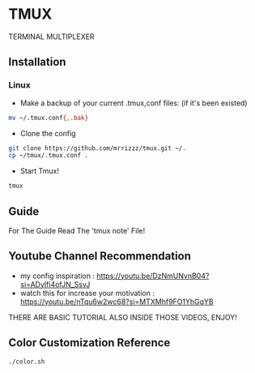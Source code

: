 # TMUX
TERMINAL MULTIPLEXER
## Installation
### Linux
- Make a backup of your current .tmux,conf files: (if it's been existed)
```sh
mv ~/.tmux.conf{,.bak}

```
- Clone the config
```sh
git clone https://github.com/mrrizzz/tmux.git ~/.
cp ~/tmux/.tmux.conf .
```
- Start Tmux!
```sh
tmux
```

## Guide
For The Guide Read The 'tmux note' File!

## Youtube Channel Recommendation
- my config inspiration :
https://youtu.be/DzNmUNvnB04?si=ADyIfi4ofJN_SsvJ
- watch this for increase your motivation : 
https://youtu.be/nTqu6w2wc68?si=MTXMhf9FO1YhGqYB

THERE ARE BASIC TUTORIAL ALSO INSIDE THOSE VIDEOS, ENJOY!

## Color Customization Reference
```sh
./color.sh
```
